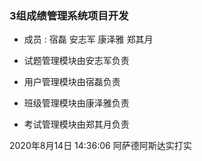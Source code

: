 ### 3组成绩管理系统项目开发

  * 成员 : 宿磊   安志军  康泽雅   郑其月

  * 试题管理模块由安志军负责
  * 用户管理模块由宿磊负责
  * 班级管理模块由康泽雅负责
  * 考试管理模块由郑其月负责

2020年8月14日 14:36:06 阿萨德阿斯达实打实
  


